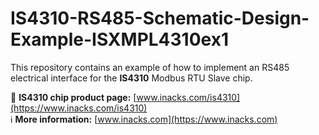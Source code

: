 # IS4310-RS485-Schematic-Design-Example-ISXMPL4310ex1

This repository contains an example of how to implement an RS485 electrical interface for the **IS4310** Modbus RTU Slave chip.

🔗 **IS4310 chip product page:** [www.inacks.com/is4310](https://www.inacks.com/is4310)  
ℹ️ **More information:** [www.inacks.com](https://www.inacks.com)
